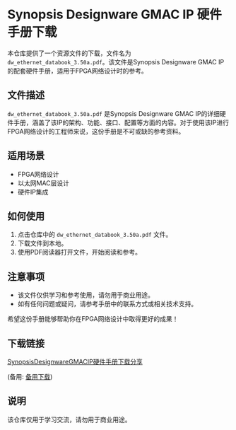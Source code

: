 # Synopsis Designware GMAC IP 硬件手册下载

本仓库提供了一个资源文件的下载，文件名为 `dw_ethernet_databook_3.50a.pdf`。该文件是Synopsis Designware GMAC IP的配套硬件手册，适用于FPGA网络设计时的参考。

## 文件描述

`dw_ethernet_databook_3.50a.pdf` 是Synopsis Designware GMAC IP的详细硬件手册，涵盖了该IP的架构、功能、接口、配置等方面的内容。对于使用该IP进行FPGA网络设计的工程师来说，这份手册是不可或缺的参考资料。

## 适用场景

- FPGA网络设计
- 以太网MAC层设计
- 硬件IP集成

## 如何使用

1. 点击仓库中的 `dw_ethernet_databook_3.50a.pdf` 文件。
2. 下载文件到本地。
3. 使用PDF阅读器打开文件，开始阅读和参考。

## 注意事项

- 该文件仅供学习和参考使用，请勿用于商业用途。
- 如有任何问题或疑问，请参考手册中的联系方式或相关技术支持。

希望这份手册能够帮助你在FPGA网络设计中取得更好的成果！

## 下载链接
[SynopsisDesignwareGMACIP硬件手册下载分享](https://pan.quark.cn/s/1ad75d05fa8d) 

(备用: [备用下载](https://pan.baidu.com/s/1baJ2XxH-edFBJZpiBqqzuQ?pwd=1234))

## 说明

该仓库仅用于学习交流，请勿用于商业用途。
